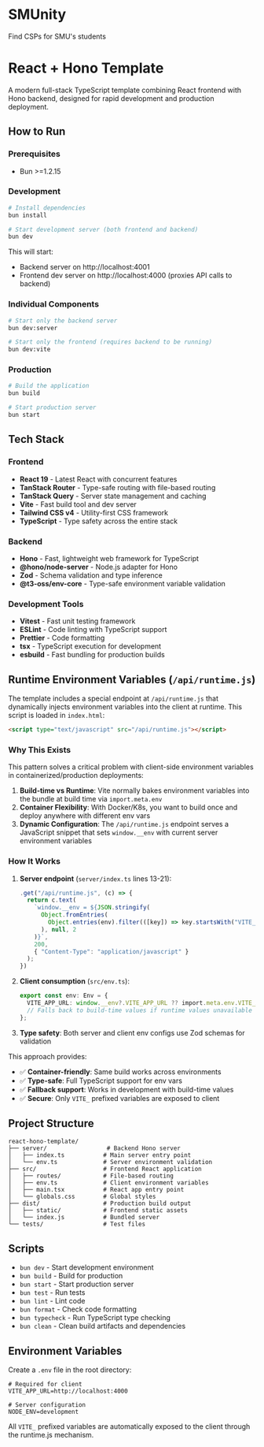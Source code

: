 # SMUnity
Find CSPs for SMU's students

# React + Hono Template

A modern full-stack TypeScript template combining React frontend with Hono backend, designed for rapid development and production deployment.

## How to Run

### Prerequisites

- Bun >=1.2.15

### Development

```bash
# Install dependencies
bun install

# Start development server (both frontend and backend)
bun dev
```

This will start:

- Backend server on http://localhost:4001
- Frontend dev server on http://localhost:4000 (proxies API calls to backend)

### Individual Components

```bash
# Start only the backend server
bun dev:server

# Start only the frontend (requires backend to be running)
bun dev:vite
```

### Production

```bash
# Build the application
bun build

# Start production server
bun start
```

## Tech Stack

### Frontend

- **React 19** - Latest React with concurrent features
- **TanStack Router** - Type-safe routing with file-based routing
- **TanStack Query** - Server state management and caching
- **Vite** - Fast build tool and dev server
- **Tailwind CSS v4** - Utility-first CSS framework
- **TypeScript** - Type safety across the entire stack

### Backend

- **Hono** - Fast, lightweight web framework for TypeScript
- **@hono/node-server** - Node.js adapter for Hono
- **Zod** - Schema validation and type inference
- **@t3-oss/env-core** - Type-safe environment variable validation

### Development Tools

- **Vitest** - Fast unit testing framework
- **ESLint** - Code linting with TypeScript support
- **Prettier** - Code formatting
- **tsx** - TypeScript execution for development
- **esbuild** - Fast bundling for production builds

## Runtime Environment Variables (`/api/runtime.js`)

The template includes a special endpoint at `/api/runtime.js` that dynamically injects environment variables into the client at runtime. This script is loaded in `index.html`:

```html
<script type="text/javascript" src="/api/runtime.js"></script>
```

### Why This Exists

This pattern solves a critical problem with client-side environment variables in containerized/production deployments:

1. **Build-time vs Runtime**: Vite normally bakes environment variables into the bundle at build time via `import.meta.env`
2. **Container Flexibility**: With Docker/K8s, you want to build once and deploy anywhere with different env vars
3. **Dynamic Configuration**: The `/api/runtime.js` endpoint serves a JavaScript snippet that sets `window.__env` with current server environment variables

### How It Works

1. **Server endpoint** (`server/index.ts` lines 13-21):

   ```typescript
   .get("/api/runtime.js", (c) => {
     return c.text(
       `window.__env = ${JSON.stringify(
         Object.fromEntries(
           Object.entries(env).filter(([key]) => key.startsWith("VITE_"))
         ), null, 2
       )}`,
       200,
       { "Content-Type": "application/javascript" }
     );
   })
   ```

2. **Client consumption** (`src/env.ts`):

   ```typescript
   export const env: Env = {
     VITE_APP_URL: window.__env?.VITE_APP_URL ?? import.meta.env.VITE_APP_URL,
     // Falls back to build-time values if runtime values unavailable
   };
   ```

3. **Type safety**: Both server and client env configs use Zod schemas for validation

This approach provides:

- ✅ **Container-friendly**: Same build works across environments
- ✅ **Type-safe**: Full TypeScript support for env vars
- ✅ **Fallback support**: Works in development with build-time values
- ✅ **Secure**: Only `VITE_` prefixed variables are exposed to client

## Project Structure

```
react-hono-template/
├── server/                 # Backend Hono server
│   ├── index.ts           # Main server entry point
│   └── env.ts             # Server environment validation
├── src/                   # Frontend React application
│   ├── routes/            # File-based routing
│   ├── env.ts             # Client environment variables
│   ├── main.tsx           # React app entry point
│   └── globals.css        # Global styles
├── dist/                  # Production build output
│   ├── static/            # Frontend static assets
│   └── index.js           # Bundled server
└── tests/                 # Test files
```

## Scripts

- `bun dev` - Start development environment
- `bun build` - Build for production
- `bun start` - Start production server
- `bun test` - Run tests
- `bun lint` - Lint code
- `bun format` - Check code formatting
- `bun typecheck` - Run TypeScript type checking
- `bun clean` - Clean build artifacts and dependencies

## Environment Variables

Create a `.env` file in the root directory:

```env
# Required for client
VITE_APP_URL=http://localhost:4000

# Server configuration
NODE_ENV=development
```

All `VITE_` prefixed variables are automatically exposed to the client through the runtime.js mechanism.
